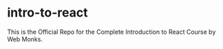 # intro-to-react
This is the Official Repo for the Complete Introduction to React Course by Web Monks.
